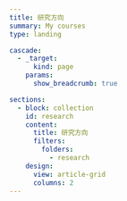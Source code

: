 ```yaml
---
title: 研究方向
summary: My courses
type: landing

cascade:
  - _target:
      kind: page
    params:
      show_breadcrumb: true

sections:
  - block: collection
    id: research
    content:
      title: 研究方向
      filters:
        folders:
          - research
    design:
      view: article-grid
      columns: 2
---
```

